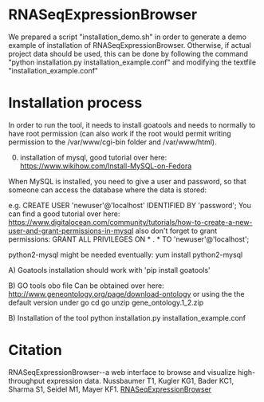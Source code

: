 # RNASeqExpressionBrowser

We prepared a script "installation_demo.sh" in order to generate a demo example of installation of RNASeqExpressionBrowser.
Otherwise, if actual project data should be used, this can be done by following the command
"python installation.py installation_example.conf" and modifying the textfile "installation_example.conf"


# Installation process

In order to run the tool, it needs to install goatools and needs to normally to have root permission (can also
work if the root would permit writing permission to the /var/www/cgi-bin folder and /var/www/html).

0) installation of mysql, good tutorial over here:
https://www.wikihow.com/Install-MySQL-on-Fedora

When MySQL is installed, you need to give a user and password, so that
someone can access the database where the data is stored:

e.g. CREATE USER 'newuser'@'localhost' IDENTIFIED BY 'password';
You can find a good tutorial over here: 
https://www.digitalocean.com/community/tutorials/how-to-create-a-new-user-and-grant-permissions-in-mysql
also don't forget to grant permissions:
GRANT ALL PRIVILEGES ON * . * TO 'newuser'@'localhost';

python2-mysql might be needed eventually:
yum install python2-mysql


A) Goatools installation
should work with
'pip install goatools'

B) GO tools obo file
Can be obtained over here:
http://www.geneontology.org/page/download-ontology
or using the the default version under go
cd go
unzip gene_ontology.1_2.zip

B) Installation of the tool
python installation.py installation_example.conf


# Citation

RNASeqExpressionBrowser--a web interface to browse and visualize high-throughput expression data.
Nussbaumer T1, Kugler KG1, Bader KC1, Sharma S1, Seidel M1, Mayer KF1.
<a href='https://www.ncbi.nlm.nih.gov/pubmed/24833805'>RNASeqExpressionBrowser</a>
